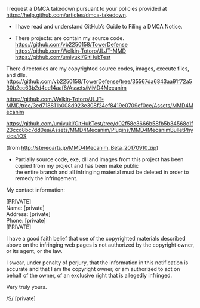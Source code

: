 I request a DMCA takedown pursuant to your policies provided at
https://help.github.com/articles/dmca-takedown.

- I have read and understand GitHub’s Guide to Filing a DMCA Notice.

- There projects: are contain my source code.  
https://github.com/vb2250158/TowerDefense  
https://github.com/Welkin-Totoro/JLJT-MMD  
https://github.com/umiyuki/GitHubTest

There directories are my copyrighted source codes, images, execute
files, and dlls.  
https://github.com/vb2250158/TowerDefense/tree/35567da6843aa91f72a530b2cc63b2d4ce14aaf8/Assets/MMD4Mecanim

https://github.com/Welkin-Totoro/JLJT-MMD/tree/3ed718811b008d923e308f24ef8419e0709ef0ce/Assets/MMD4Mecanim

https://github.com/umiyuki/GitHubTest/tree/d02f58e3666b58fb5b34568c1f23ccd8bc7dd0ea/Assets/MMD4Mecanim/Plugins/MMD4MecanimBulletPhysics/iOS

(from http://stereoarts.jp/MMD4Mecanim_Beta_20170910.zip)

- Partially source code, exe, dll and images from this project has been
copied from my project and has been make public  
the entire branch and all infringing material must be deleted in order
to remedy the infringement.

My contact information:

[PRIVATE]  
Name: [private]  
Address: [private]  
Phone: [private]  
[PRIVATE]

I have a good faith belief that use of the copyrighted materials
described above on the infringing web pages is not authorized by the
copyright owner, or its agent, or the law.

I swear, under penalty of perjury, that the information in this
notification is accurate and that I am the copyright owner, or am
authorized to act on behalf of the owner, of an exclusive right that is
allegedly infringed.

Very truly yours.

/S/ [private]
